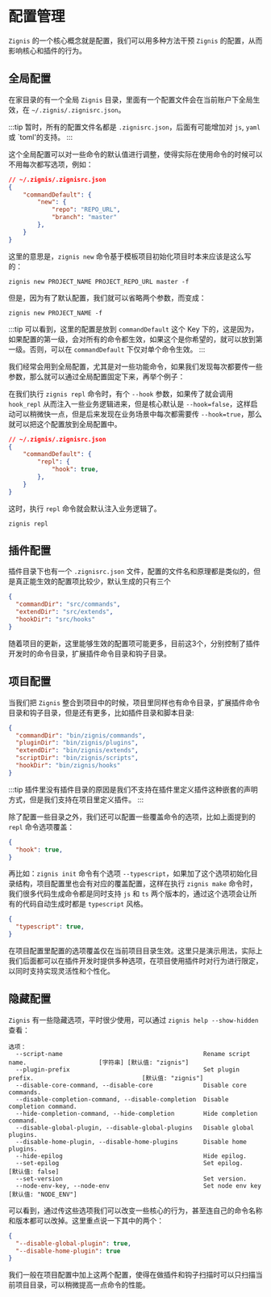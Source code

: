 # 配置管理

`Zignis` 的一个核心概念就是配置，我们可以用多种方法干预 `Zignis` 的配置，从而影响核心和插件的行为。

## 全局配置

在家目录的有一个全局 `Zignis` 目录，里面有一个配置文件会在当前账户下全局生效，在 `~/.zignis/.zignisrc.json`。

:::tip
暂时，所有的配置文件名都是 `.zignisrc.json`，后面有可能增加对 `js`, `yaml` 或 `toml'的支持。
:::

这个全局配置可以对一些命令的默认值进行调整，使得实际在使用命令的时候可以不用每次都写选项，例如：

```json
// ~/.zignis/.zignisrc.json
{
    "commandDefault": {
        "new": {
            "repo": "REPO_URL",
            "branch": "master"
        },
    }
}
```

这里的意思是，`zignis new` 命令基于模板项目初始化项目时本来应该是这么写的：

```
zignis new PROJECT_NAME PROJECT_REPO_URL master -f
```

但是，因为有了默认配置，我们就可以省略两个参数，而变成：

```
zignis new PROJECT_NAME -f
```

:::tip
可以看到，这里的配置是放到 `commandDefault` 这个 Key 下的，这是因为，如果配置的第一级，会对所有的命令都生效，如果这个是你希望的，就可以放到第一级。否则，可以在 `commandDefault` 下仅对单个命令生效。
:::

我们经常会用到全局配置，尤其是对一些功能命令，如果我们发现每次都要传一些参数，那么就可以通过全局配置固定下来，再举个例子：

在我们执行 `zignis repl` 命令时，有个 `--hook` 参数，如果传了就会调用 `hook_repl` 从而注入一些业务逻辑进来，但是核心默认是 `--hook=false`，这样启动可以稍微快一点，但是后来发现在业务场景中每次都需要传 `--hook=true`，那么就可以把这个配置放到全局配置中。

```json
// ~/.zignis/.zignisrc.json
{
    "commandDefault": {
        "repl": {
            "hook": true,
        },
    }
}
```

这时，执行 `repl` 命令就会默认注入业务逻辑了。

```
zignis repl
```

## 插件配置

插件目录下也有一个 `.zignisrc.json` 文件，配置的文件名和原理都是类似的，但是真正能生效的配置项比较少，默认生成的只有三个

```json
{
  "commandDir": "src/commands",
  "extendDir": "src/extends",
  "hookDir": "src/hooks"
}
```

随着项目的更新，这里能够生效的配置项可能更多，目前这3个，分别控制了插件开发时的命令目录，扩展插件命令目录和钩子目录。

## 项目配置

当我们把 `Zignis` 整合到项目中的时候，项目里同样也有命令目录，扩展插件命令目录和钩子目录，但是还有更多，比如插件目录和脚本目录:

```json
{
  "commandDir": "bin/zignis/commands",
  "pluginDir": "bin/zignis/plugins",
  "extendDir": "bin/zignis/extends",
  "scriptDir": "bin/zignis/scripts",
  "hookDir": "bin/zignis/hooks"
}
```

:::tip
插件里没有插件目录的原因是我们不支持在插件里定义插件这种嵌套的声明方式，但是我们支持在项目里定义插件。
:::

除了配置一些目录之外，我们还可以配置一些覆盖命令的选项，比如上面提到的 `repl` 命令选项覆盖：

```json
{
  "hook": true,
}
```

再比如：`zignis init` 命令有个选项 `--typescript`，如果加了这个选项初始化目录结构，项目配置里也会有对应的覆盖配置，这样在执行 `zignis make` 命令时，我们很多代码生成命令都是同时支持 `js` 和 `ts` 两个版本的，通过这个选项会让所有的代码自动生成时都是 `typescript` 风格。

```json
{
  "typescript": true,
}
```

在项目配置里配置的选项覆盖仅在当前项目目录生效。这里只是演示用法，实际上我们后面都可以在插件开发时提供多种选项，在项目使用插件时对行为进行限定，以同时支持实现灵活性和个性化。

## 隐藏配置

`Zignis` 有一些隐藏选项，平时很少使用，可以通过 `zignis help --show-hidden` 查看：

```
选项：
  --script-name                                       Rename script name.                    [字符串] [默认值: "zignis"]
  --plugin-prefix                                     Set plugin prefix.                              [默认值: "zignis"]
  --disable-core-command, --disable-core              Disable core commands.
  --disable-completion-command, --disable-completion  Disable completion command.
  --hide-completion-command, --hide-completion        Hide completion command.
  --disable-global-plugin, --disable-global-plugins   Disable global plugins.
  --disable-home-plugin, --disable-home-plugins       Disable home plugins.
  --hide-epilog                                       Hide epilog.
  --set-epilog                                        Set epilog.                                        [默认值: false]
  --set-version                                       Set version.
  --node-env-key, --node-env                          Set node env key                              [默认值: "NODE_ENV"]
```

可以看到，通过传这些选项我们可以改变一些核心的行为，甚至连自己的命令名称和版本都可以改掉。这里重点说一下其中的两个：

```json
{
  "--disable-global-plugin": true,
  "--disable-home-plugin": true
}
```

我们一般在项目配置中加上这两个配置，使得在做插件和钩子扫描时可以只扫描当前项目目录，可以稍微提高一点命令的性能。